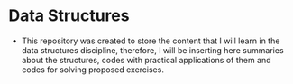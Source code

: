 # Data Structures

* This repository was created to store the content that I will learn in the data structures discipline, therefore, I will be inserting here summaries about the structures, codes with practical applications of them and codes for solving proposed exercises.
